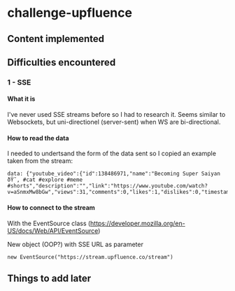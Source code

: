 # challenge-upfluence

## Content implemented

## Difficulties encountered

### 1 - SSE

#### What it is

I've never used SSE streams before so I had to research it.
Seems similar to Websockets, but uni-directionel (server-sent) when WS are bi-directional.

#### How to read the data

I needed to undertsand the form of the data sent so I copied an example taken from the stream:

    data: {"youtube_video":{"id":138486971,"name":"Becoming Super Saiyan ðŸ˜‚ #cat #explore #meme #shorts","description":"","link":"https://www.youtube.com/watch?v=aSnmxMw8bGw","views":31,"comments":0,"likes":1,"dislikes":0,"timestamp":1713383491,"post_id":"aSnmxMw8bGw"}}

#### How to connect to the stream

With the EventSource class (https://developer.mozilla.org/en-US/docs/Web/API/EventSource)

New object (OOP?) with SSE URL as parameter

    new EventSource("https://stream.upfluence.co/stream")

## Things to add later

